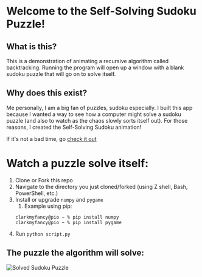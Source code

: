 # Welcome to the Self-Solving Sudoku Puzzle!

## What is this?
This is a demonstration of animating a recursive algorithm called backtracking. Running the program will open up a window with a blank sudoku puzzle that will go on to solve itself. 

## Why does this exist? 
Me personally, I am a big fan of puzzles, sudoku especially. I built this app because I wanted a way to see how a computer might solve a sudoku puzzle (and also to watch as the chaos slowly sorts itself out). For those reasons, I created the Self-Solving Sudoku animation! 

If it's not a bad time, go [check it out](#watch-a-puzzle-solve-itself)

# Watch a puzzle solve itself:
1) Clone or Fork this repo
2) Navigate to the directory you just cloned/forked (using Z shell, Bash, PowerShell, etc.)
3) Install or upgrade `numpy` and `pygame`
    1) Example using pip:
    ```
    clarkmyfancy@pio ~ % pip install numpy
    clarkmyfancy@pio ~ % pip install pygame
    ```
4) Run `python script.py`




## The puzzle the algorithm will solve:
![Solved Sudoku Puzzle](https://bigpictureprogrammer.com/wp-content/uploads/2020/05/blank_puzzle1500x1568-287x300.jpeg?raw=true)